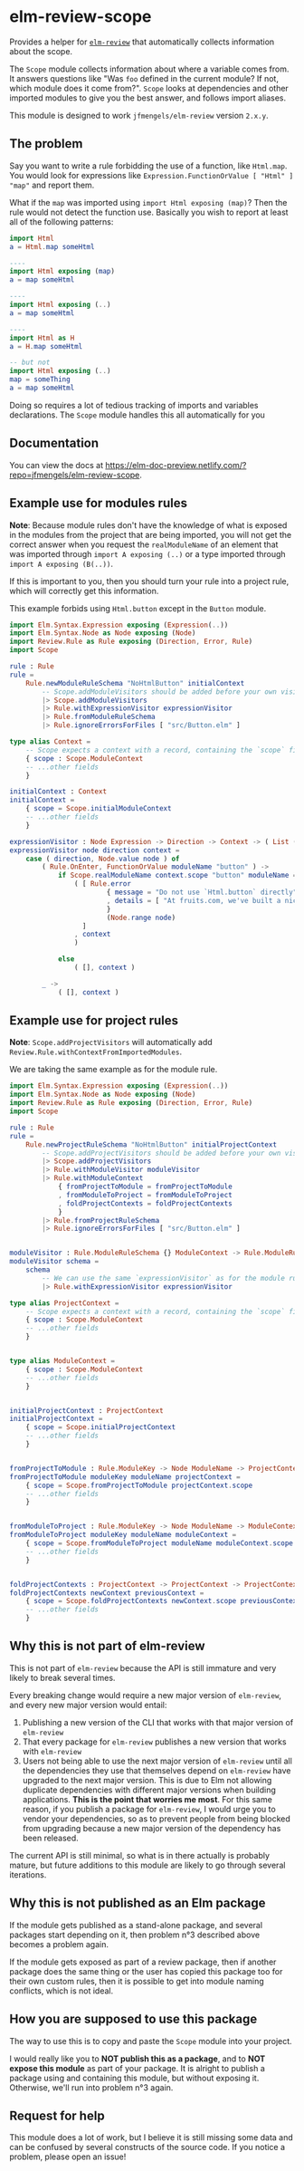# elm-review-scope

Provides a helper for [`elm-review`](https://package.elm-lang.org/packages/jfmengels/elm-review/latest/) that automatically collects information about the scope.

The `Scope` module collects information about where a variable comes from. It answers questions like "Was `foo` defined in the current module? If not, which module does it come from?". `Scope` looks at dependencies and other imported modules to give you the best answer, and follows import aliases.

This module is designed to work `jfmengels/elm-review` version `2.x.y`.

## The problem

Say you want to write a rule forbidding the use of a function, like `Html.map`.
You would look for expressions like `Expression.FunctionOrValue [ "Html" ] "map"` and report them.

What if the `map` was imported using `import Html exposing (map)`?
Then the rule would not detect the function use.
Basically you wish to report at least all of the following patterns:

```elm
import Html
a = Html.map someHtml

----
import Html exposing (map)
a = map someHtml

----
import Html exposing (..)
a = map someHtml

----
import Html as H
a = H.map someHtml

-- but not
import Html exposing (..)
map = someThing
a = map someHtml
```

Doing so requires a lot of tedious tracking of imports and variables declarations.
The `Scope` module handles this all automatically for you


## Documentation

You can view the docs at https://elm-doc-preview.netlify.com/?repo=jfmengels/elm-review-scope.


## Example use for modules rules

**Note**: Because module rules don't have the knowledge of what is exposed in the modules from the project that are being imported, you will not get the correct answer when you request the `realModuleName` of an element that was imported through `import A exposing (..)` or a type imported through `import A exposing (B(..))`.

If this is important to you, then you should turn your rule into a project rule, which will correctly get this information.

This example forbids using `Html.button` except in the `Button` module.

```elm
import Elm.Syntax.Expression exposing (Expression(..))
import Elm.Syntax.Node as Node exposing (Node)
import Review.Rule as Rule exposing (Direction, Error, Rule)
import Scope

rule : Rule
rule =
    Rule.newModuleRuleSchema "NoHtmlButton" initialContext
        -- Scope.addModuleVisitors should be added before your own visitors
        |> Scope.addModuleVisitors
        |> Rule.withExpressionVisitor expressionVisitor
        |> Rule.fromModuleRuleSchema
        |> Rule.ignoreErrorsForFiles [ "src/Button.elm" ]

type alias Context =
    -- Scope expects a context with a record, containing the `scope` field.
    { scope : Scope.ModuleContext
    -- ...other fields
    }

initialContext : Context
initialContext =
    { scope = Scope.initialModuleContext
    -- ...other fields
    }

expressionVisitor : Node Expression -> Direction -> Context -> ( List (Error {}), Context )
expressionVisitor node direction context =
    case ( direction, Node.value node ) of
        ( Rule.OnEnter, FunctionOrValue moduleName "button" ) ->
            if Scope.realModuleName context.scope "button" moduleName == [ "Html" ] then
                ( [ Rule.error
                        { message = "Do not use `Html.button` directly"
                        , details = [ "At fruits.com, we've built a nice `Button` module that suits our needs better. Using this module instead of `Html.button` ensures we have a consistent button experience across the website." ]
                        }
                        (Node.range node)
                  ]
                , context
                )

            else
                ( [], context )

        _ ->
            ( [], context )
```

## Example use for project rules

**Note**: `Scope.addProjectVisitors` will automatically add `Review.Rule.withContextFromImportedModules`.

We are taking the same example as for the module rule.

```elm
import Elm.Syntax.Expression exposing (Expression(..))
import Elm.Syntax.Node as Node exposing (Node)
import Review.Rule as Rule exposing (Direction, Error, Rule)
import Scope

rule : Rule
rule =
    Rule.newProjectRuleSchema "NoHtmlButton" initialProjectContext
        -- Scope.addProjectVisitors should be added before your own visitors
        |> Scope.addProjectVisitors
        |> Rule.withModuleVisitor moduleVisitor
        |> Rule.withModuleContext
            { fromProjectToModule = fromProjectToModule
            , fromModuleToProject = fromModuleToProject
            , foldProjectContexts = foldProjectContexts
            }
        |> Rule.fromProjectRuleSchema
        |> Rule.ignoreErrorsForFiles [ "src/Button.elm" ]


moduleVisitor : Rule.ModuleRuleSchema {} ModuleContext -> Rule.ModuleRuleSchema { hasAtLeastOneVisitor : () } ModuleContext
moduleVisitor schema =
    schema
        -- We can use the same `expressionVisitor` as for the module rule example
        |> Rule.withExpressionVisitor expressionVisitor

type alias ProjectContext =
    -- Scope expects a context with a record, containing the `scope` field.
    { scope : Scope.ModuleContext
    -- ...other fields
    }


type alias ModuleContext =
    { scope : Scope.ModuleContext
    -- ...other fields
    }


initialProjectContext : ProjectContext
initialProjectContext =
    { scope = Scope.initialProjectContext
    -- ...other fields
    }


fromProjectToModule : Rule.ModuleKey -> Node ModuleName -> ProjectContext -> ModuleContext
fromProjectToModule moduleKey moduleName projectContext =
    { scope = Scope.fromProjectToModule projectContext.scope
    -- ...other fields
    }


fromModuleToProject : Rule.ModuleKey -> Node ModuleName -> ModuleContext -> ProjectContext
fromModuleToProject moduleKey moduleName moduleContext =
    { scope = Scope.fromModuleToProject moduleName moduleContext.scope
    -- ...other fields
    }


foldProjectContexts : ProjectContext -> ProjectContext -> ProjectContext
foldProjectContexts newContext previousContext =
    { scope = Scope.foldProjectContexts newContext.scope previousContext.scope
    -- ...other fields
    }
```


## Why this is not part of elm-review

This is not part of `elm-review` because the API is still immature and very likely to break several times.

Every breaking change would require a new major version of `elm-review`, and every new major version would entail:
  1. Publishing a new version of the CLI that works with that major version of `elm-review`
  2. That every package for `elm-review` publishes a new version that works with `elm-review`
  3. Users not being able to use the next major version of `elm-review` until all the dependencies they use that themselves depend on `elm-review` have upgraded to the next major version. This is due to Elm not allowing duplicate dependencies with different major versions when building applications. **This is the point that worries me most**. For this same reason, if you publish a package for `elm-review`, I would urge you to vendor your dependencies, so as to prevent people from being blocked from upgrading because a new major version of the dependency has been released.

The current API is still minimal, so what is in there actually is probably mature, but future additions to this module are likely to go through several iterations.


## Why this is not published as an Elm package

If the module gets published as a stand-alone package, and several packages start depending on it, then problem n°3 described above becomes a problem again.

If the module gets exposed as part of a review package, then if another package does the same thing or the user has copied this package too for their own custom rules, then it is possible to get into module naming conflicts, which is not ideal.


## How you are supposed to use this package

The way to use this is to copy and paste the `Scope` module into your project.

I would really like you to **NOT publish this as a package**, and to **NOT expose this module** as part of your package. It is alright to publish a package using and containing this module, but without exposing it. Otherwise, we'll run into problem n°3 again.


## Request for help

This module does a lot of work, but I believe it is still missing some data and can be confused by several constructs of the source code. If you notice a problem, please open an issue!

